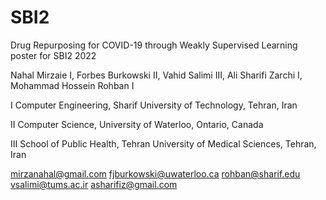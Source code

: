 # SBI2
Drug Repurposing for COVID-19 through Weakly Supervised Learning poster for SBI2 2022

Nahal Mirzaie I, Forbes Burkowski II, Vahid Salimi III, Ali Sharifi Zarchi I, Mohammad Hossein Rohban I

I Computer Engineering, Sharif University of Technology, Tehran, Iran

II Computer Science, University of Waterloo, Ontario, Canada

III School of Public Health, Tehran University of Medical Sciences, Tehran, Iran


mirzanahal@gmail.com
fjburkowski@uwaterloo.ca
rohban@sharif.edu
vsalimi@tums.ac.ir
asharifiz@gmail.com


